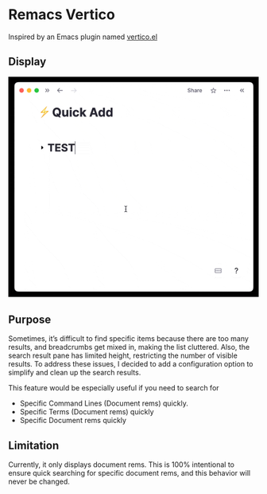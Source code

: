 # Remacs Vertico

Inspired by an Emacs plugin named [vertico.el](https://github.com/minad/vertico)

## Display

![i](./public/intro.gif)

## Purpose

Sometimes, it’s difficult to find specific items because there are too many results, and breadcrumbs get mixed in, making the list cluttered. Also, the search result pane has limited height, restricting the number of visible results. To address these issues, I decided to add a configuration option to simplify and clean up the search results.

This feature would be especially useful if you need to search for

- Specific Command Lines (Document rems) quickly.
- Specific Terms (Document rems) quickly
- Specific Document rems quickly

## Limitation

Currently, it only displays document rems. This is 100% intentional to ensure quick searching for specific document rems, and this behavior will never be changed.
